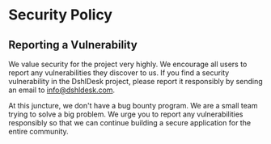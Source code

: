 # Security Policy

## Reporting a Vulnerability

We value security for the project very highly. We encourage all users to report any vulnerabilities they discover to us.
If you find a security vulnerability in the DshlDesk project, please report it responsibly by sending an email to info@dshldesk.com.

At this juncture, we don't have a bug bounty program. We are a small team trying to solve a big problem. We urge you to report any vulnerabilities responsibly
so that we can continue building a secure application for the entire community.
